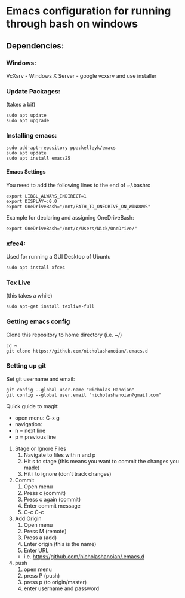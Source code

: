 # Emacs configuration for running through bash on windows

## Dependencies:
### Windows:
VcXsrv - Windows X Server - google vcxsrv and use installer

### Update Packages:
(takes a bit)

```shell
sudo apt update
sudo apt upgrade
```

### Installing emacs:

``` shell
sudo add-apt-repository ppa:kelleyk/emacs
sudo apt update
sudo apt install emacs25
```

#### Emacs Settings
You need to add the following lines to the end of ~/.bashrc

``` shell
export LIBGL_ALWAYS_INDIRECT=1
export DISPLAY=:0.0
export OneDriveBash="/mnt/PATH_TO_ONEDRIVE_ON_WINDOWS"
```
Example for declaring and assigning OneDriveBash:

``` shell-script
export OneDriveBash="/mnt/c/Users/Nick/OneDrive/"
```

### xfce4: 
Used for running a GUI Desktop of Ubuntu

``` shell
sudo apt install xfce4
```

### Tex Live
(this takes a while)

``` shell
sudo apt-get install texlive-full
```

### Getting emacs config
Clone this repository to home directory (i.e. ~/)

``` shell
cd ~
git clone https://github.com/nicholashanoian/.emacs.d
```

### Setting up git
Set git username and email:

``` shell
git config --global user.name "Nicholas Hanoian"
git config --global user.email "nicholashanoian@gmail.com"
```



Quick guide to magit:

* open menu: C-x g
* navigation: 
 * n = next line
 * p = previous line
1. Stage or Ignore Files
   1. Navigate to files with n and p
   2. Hit s to stage (this means you want to commit the changes you made)
   3. Hit i to ignore (don't track changes)
2. Commit
   1. Open menu
   2. Press c (commit)
   3. Press c again (commit)
   4. Enter commit message
   5. C-c C-c
3. Add Origin
   1. Open menu
   2. Press M (remote)
   3. Press a (add)
   4. Enter origin (this is the name)
   5. Enter URL
     * i.e. https://github.com/nicholashanoian/.emacs.d
4. push
   1. open menu
   2. press P (push)
   3. press p (to origin/master)
   4. enter username and password
